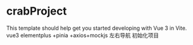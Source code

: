 # crabProject

This template should help get you started developing with Vue 3 in Vite.
vue3 elementplus +pinia +axios+mockjs
左右导航 初始化项目